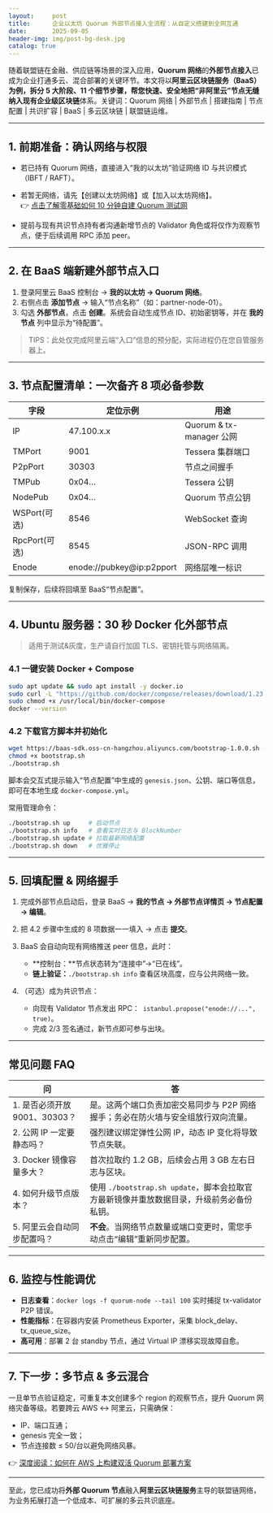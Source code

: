 ```yaml
---
layout:     post
title:      企业以太坊 Quorum 外部节点接入全流程：从自定义搭建到全网互通
date:       2025-09-05
header-img: img/post-bg-desk.jpg
catalog: true
---
```


随着联盟链在金融、供应链等场景的深入应用，**Quorum 网络**的**外部节点接入**已成为企业打通多云、混合部署的关键环节。本文将以**阿里云区块链服务（BaaS）**为例，拆分 5 大阶段、11 个细节步骤，帮您快速、安全地把“非阿里云”节点无缝纳入现有**企业级区块链**体系。关键词：Quorum 网络 | 外部节点 | 搭建指南 | 节点配置 | 共识扩容 | BaaS | 多云区块链 | 联盟链运维。

---

## 1. 前期准备：确认网络与权限

- 若已持有 Quorum 网络，直接进入“我的以太坊”验证网络 ID 与共识模式（IBFT / RAFT）。
- 若暂无网络，请先【创建以太坊网络】或【加入以太坊网络】。  
  👉 [点击了解零基础如何 10 分钟自建 Quorum 测试网](https://okxdog.com/)

- 提前与现有共识节点持有者沟通新增节点的 Validator 角色或将仅作为观察节点，便于后续调用 RPC 添加 peer。

---

## 2. 在 BaaS 端新建外部节点入口

1. 登录阿里云 BaaS 控制台 → **我的以太坊 → Quorum 网络**。
2. 右侧点击 **添加节点** → 输入“节点名称”（如：partner-node-01）。
3. 勾选 **外部节点**，点击 **创建**。系统会自动生成节点 ID、初始密钥等，并在 **我的节点** 列中显示为“待配置”。

> TIPS：此处仅完成阿里云端“入口”信息的预分配，实际进程仍在您自管服务器上。

---

## 3. 节点配置清单：一次备齐 8 项必备参数

| 字段        | 定位示例          | 用途                   |
|-------------|-------------------|------------------------|
| IP          | 47.100.x.x        | Quorum & tx-manager 公网 |
| TMPort      | 9001              | Tessera 集群端口       |
| P2pPort     | 30303             | 节点之间握手           |
| TMPub       | 0x04…             | Tessera 公钥           |
| NodePub     | 0x04…             | Quorum 节点公钥        |
| WSPort(可选)| 8546              | WebSocket 查询         |
| RpcPort(可选)| 8545             | JSON-RPC 调用          |
| Enode       | enode://pubkey@ip:p2pport | 网络层唯一标识 |

复制保存，后续将回填至 BaaS“节点配置”。

---

## 4. Ubuntu 服务器：30 秒 Docker 化外部节点

> 适用于测试&灰度，生产请自行加固 TLS、密钥托管与网络隔离。

### 4.1 一键安装 Docker + Compose
```bash
sudo apt update && sudo apt install -y docker.io
sudo curl -L "https://github.com/docker/compose/releases/download/1.23.1/docker-compose-$(uname -s)-$(uname -m)" -o /usr/local/bin/docker-compose
sudo chmod +x /usr/local/bin/docker-compose
docker --version
```

### 4.2 下载官方脚本并初始化
```bash
wget https://baas-sdk.oss-cn-hangzhou.aliyuncs.com/bootstrap-1.0.0.sh -O bootstrap.sh
chmod +x bootstrap.sh
./bootstrap.sh
```
脚本会交互式提示输入“节点配置”中生成的 `genesis.json`、公钥、端口等信息，即可在本地生成 `docker-compose.yml`。

常用管理命令：
```bash
./bootstrap.sh up     # 启动节点
./bootstrap.sh info   # 查看实时日志与 BlockNumber
./bootstrap.sh update # 拉取最新网络配置
./bootstrap.sh down   # 优雅停止
```

---

## 5. 回填配置 & 网络握手

1. 完成外部节点启动后，登录 BaaS → **我的节点 → 外部节点详情页 → 节点配置 → 编辑**。
2. 把 4.2 步骤中生成的 8 项数据一一填入 → 点击 **提交**。
3. BaaS 会自动向现有网络推送 peer 信息，此时：
   - **控制台：**节点状态转为“连接中”→“已在线”。
   - **链上验证：**`./bootstrap.sh info` 查看区块高度，应与公共网络一致。

4. （可选）成为共识节点：  
   - 向现有 Validator 节点发出 RPC：` istanbul.propose("enode://...", true)`。
   - 完成 2/3 签名通过，新节点即可参与出块。

---

## 常见问题 FAQ

| 问 | 答 |
|---|---|
| 1. 是否必须开放 9001、30303？ | 是。这两个端口负责加密交易同步与 P2P 网络握手；务必在防火墙与安全组放行双向流量。 |
| 2. 公网 IP 一定要静态吗？ | 强烈建议绑定弹性公网 IP，动态 IP 变化将导致节点失联。 |
| 3. Docker 镜像容量多大？ | 首次拉取约 1.2 GB，后续会占用 3 GB 左右日志与区块。 |
| 4. 如何升级节点版本？ | 使用 `./bootstrap.sh update`，脚本会拉取官方最新镜像并重放数据目录，升级前务必备份私钥。 |
| 5. 阿里云会自动同步配置吗？ | **不会**。当网络节点数量或端口变更时，需您手动点击“编辑”重新同步配置。 |

---

## 6. 监控与性能调优

- **日志查看**：`docker logs -f quorum-node --tail 100` 实时捕捉 tx-validator P2P 错误。
- **性能指标**：在容器内安装 Prometheus Exporter，采集 block_delay、tx_queue_size。
- **高可用**：部署 2 台 standby 节点，通过 Virtual IP 漂移实现故障自愈。

---

## 7. 下一步：多节点 & 多云混合

一旦单节点验证稳定，可重复本文创建多个 region 的观察节点，提升 Quorum 网络灾备等级。若要跨云 AWS ↔ 阿里云，只需确保：

- IP、端口互通；
- genesis 完全一致；
- 节点连接数 ≤ 50/台以避免网络风暴。

👉 [深度阅读：如何在 AWS 上构建双活 Quorum 部署方案](https://okxdog.com/)

---

至此，您已成功将**外部 Quorum 节点**融入**阿里云区块链服务**主导的联盟链网络，为业务拓展打造一个低成本、可扩展的多云共识底座。